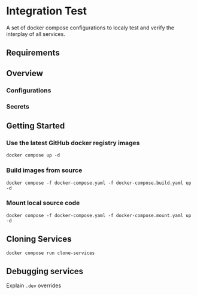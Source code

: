# Integration Test

A set of docker compose configurations to localy test and verify the interplay of all services.

## Requirements

## Overview

### Configurations

### Secrets

## Getting Started

### Use the latest GitHub docker registry images

```
docker compose up -d
```

### Build images from source

```
docker compose -f docker-compose.yaml -f docker-compose.build.yaml up -d
```

### Mount local source code

```
docker compose -f docker-compose.yaml -f docker-compose.mount.yaml up -d
```

## Cloning Services

```
docker compose run clone-services
```

## Debugging services

Explain `.dev` overrides


